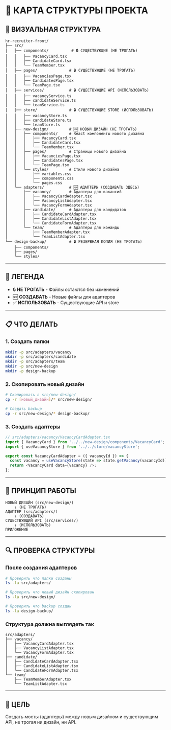# 📁 КАРТА СТРУКТУРЫ ПРОЕКТА

## 🎯 ВИЗУАЛЬНАЯ СТРУКТУРА

```
hr-recruiter-front/
├── src/
│   ├── components/          # 🔒 СУЩЕСТВУЮЩИЕ (НЕ ТРОГАТЬ)
│   │   ├── VacancyCard.tsx
│   │   ├── CandidateCard.tsx
│   │   └── TeamMember.tsx
│   ├── pages/              # 🔒 СУЩЕСТВУЮЩИЕ (НЕ ТРОГАТЬ)
│   │   ├── VacanciesPage.tsx
│   │   ├── CandidatesPage.tsx
│   │   └── TeamPage.tsx
│   ├── services/           # 🔒 СУЩЕСТВУЮЩИЕ API (ИСПОЛЬЗОВАТЬ)
│   │   ├── vacancyService.ts
│   │   ├── candidateService.ts
│   │   └── teamService.ts
│   ├── store/              # 🔒 СУЩЕСТВУЮЩИЕ STORE (ИСПОЛЬЗОВАТЬ)
│   │   ├── vacancyStore.ts
│   │   ├── candidateStore.ts
│   │   └── teamStore.ts
│   ├── new-design/         # 🆕 НОВЫЙ ДИЗАЙН (НЕ ТРОГАТЬ)
│   │   ├── components/     # React компоненты нового дизайна
│   │   │   ├── VacancyCard.tsx
│   │   │   ├── CandidateCard.tsx
│   │   │   └── TeamMember.tsx
│   │   ├── pages/          # Страницы нового дизайна
│   │   │   ├── VacanciesPage.tsx
│   │   │   ├── CandidatesPage.tsx
│   │   │   └── TeamPage.tsx
│   │   └── styles/         # Стили нового дизайна
│   │       ├── variables.css
│   │       ├── components.css
│   │       └── pages.css
│   └── adapters/           # 🆕 АДАПТЕРЫ (СОЗДАВАТЬ ЗДЕСЬ)
│       ├── vacancy/        # Адаптеры для вакансий
│       │   ├── VacancyCardAdapter.tsx
│       │   ├── VacancyListAdapter.tsx
│       │   └── VacancyFormAdapter.tsx
│       ├── candidate/      # Адаптеры для кандидатов
│       │   ├── CandidateCardAdapter.tsx
│       │   ├── CandidateListAdapter.tsx
│       │   └── CandidateFormAdapter.tsx
│       └── team/           # Адаптеры для команды
│           ├── TeamMemberAdapter.tsx
│           └── TeamListAdapter.tsx
└── design-backup/          # 🔒 РЕЗЕРВНАЯ КОПИЯ (НЕ ТРОГАТЬ)
    ├── components/
    ├── pages/
    └── styles/
```

---

## 🚨 ЛЕГЕНДА

- 🔒 **НЕ ТРОГАТЬ** - Файлы остаются без изменений
- 🆕 **СОЗДАВАТЬ** - Новые файлы для адаптеров
- ✅ **ИСПОЛЬЗОВАТЬ** - Существующие API и store

---

## 📋 ЧТО ДЕЛАТЬ

### 1. Создать папки

```bash
mkdir -p src/adapters/vacancy
mkdir -p src/adapters/candidate
mkdir -p src/adapters/team
mkdir -p src/new-design
mkdir -p design-backup
```

### 2. Скопировать новый дизайн

```bash
# Скопировать в src/new-design/
cp -r [новый_дизайн]/* src/new-design/

# Создать backup
cp -r src/new-design/* design-backup/
```

### 3. Создать адаптеры

```typescript
// src/adapters/vacancy/VacancyCardAdapter.tsx
import { VacancyCard } from '../../new-design/components/VacancyCard';
import { useVacancyStore } from '../../store/vacancyStore';

export const VacancyCardAdapter = ({ vacancyId }) => {
  const vacancy = useVacancyStore(state => state.getVacancy(vacancyId));
  return <VacancyCard data={vacancy} />;
};
```

---

## 🎯 ПРИНЦИП РАБОТЫ

```
НОВЫЙ ДИЗАЙН (src/new-design/) 
    ↓ (НЕ ТРОГАТЬ)
АДАПТЕР (src/adapters/)
    ↓ (СОЗДАВАТЬ)
СУЩЕСТВУЮЩИЙ API (src/services/)
    ↓ (ИСПОЛЬЗОВАТЬ)
ПРИЛОЖЕНИЕ
```

---

## 🔍 ПРОВЕРКА СТРУКТУРЫ

### После создания адаптеров

```bash
# Проверить что папки созданы
ls -la src/adapters/

# Проверить что новый дизайн скопирован
ls -la src/new-design/

# Проверить что backup создан
ls -la design-backup/
```

### Структура должна выглядеть так

```
src/adapters/
├── vacancy/
│   ├── VacancyCardAdapter.tsx
│   ├── VacancyListAdapter.tsx
│   └── VacancyFormAdapter.tsx
├── candidate/
│   ├── CandidateCardAdapter.tsx
│   ├── CandidateListAdapter.tsx
│   └── CandidateFormAdapter.tsx
└── team/
    ├── TeamMemberAdapter.tsx
    └── TeamListAdapter.tsx
```

---

## 🎯 ЦЕЛЬ

Создать мосты (адаптеры) между новым дизайном и существующим API, не трогая ни дизайн, ни API.
